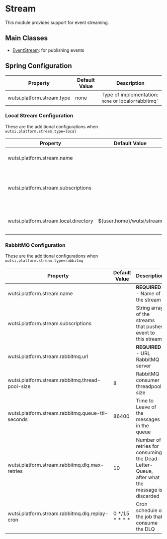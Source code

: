 # Stream
This module provides support for event streaming.

## Main Classes
- [EventStream](https://github.com/wutsi/wutsi-core/blob/master/src/main/kotlin/com/wutsi/stream/EventStream.kt): for publishing events

## Spring Configuration
| Property | Default Value | Description |
|----------|---------------|-------------|
| wutsi.platform.stream.type | none | Type of implementation: `none` or local` or `rabbitmq` |

### Local Stream Configuration
These are the additional configurations when `wutsi.platform.stream.type=local`

| Property | Default Value | Description |
|----------|---------------|-------------|
| wutsi.platform.stream.name | | **REQUIRED** - Name of the stream |
| wutsi.platform.stream.subscriptions | | String array of the streams that pushes event to this stream |
| wutsi.platform.stream.local.directory | ${user.home}/wutsi/stream | Directory where events are stored |

### RabbitMQ Configuration
These are the additional configurations when `wutsi.platform.stream.type=rabbitmq`

| Property | Default Value | Description |
|----------|---------------|-------------|
| wutsi.platform.stream.name | | **REQUIRED** - Name of the stream |
| wutsi.platform.stream.subscriptions | | String array of the streams that pushes event to this stream |
| wutsi.platform.stream.rabbitmq.url |  | **REQUIRED** - URL RabbitMQ server |
| wutsi.platform.stream.rabbitmq.thread-pool-size | 8 | RabbitMQ consumer threadpool size |
| wutsi.platform.stream.rabbitmq.queue-ttl-seconds | 86400 | Time to Leave of the messages in the queue |
| wutsi.platform.stream.rabbitmq.dlq.max-retries | 10 | Number of retries for consuming the Dead-Letter-Queue, after what the message is discarded |
| wutsi.platform.stream.rabbitmq.dlq.replay-cron | 0 */15 * * * * | Cron schedule of the job that consume the DLQ |
